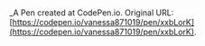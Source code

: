 # 
 _A Pen created at CodePen.io. Original URL: [https://codepen.io/vanessa871019/pen/xxbLorK](https://codepen.io/vanessa871019/pen/xxbLorK).

 